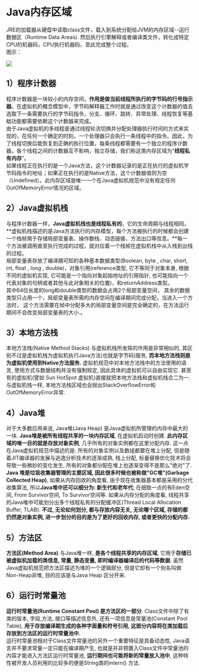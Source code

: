 # Java内存区域
JRE的加载器从硬盘中读取class文件，载入到系统分配给JVM的内存区域--运行数据区（Runtime Data Areas). 然后执行引擎解释或者编译类文件，转化成特定CPU的机器码，CPU执行机器码，至此完成整个过程。<br>
图示：

![](https://user-gold-cdn.xitu.io/2019/7/22/16c1a2f5b039dcbc?w=442&h=421&f=png&s=130512)
## 1）程序计数器<br>
程序计数器是一块较小的内存空间，**作用是做当前线程所执行的字节码的行号指示器**。在虚拟机的概念模型中，字节码解释器工作时就是通过改变这个计数器的值去选取下一条需要执行的字节码指令，分支、循环、跳转、异常处理、线程恢复等基础功能都需要依赖这个计数器来完成。<br>
由于Java虚拟机的多线程是通过线程轮流切换并分配处理器执行时间的方式来实现的，在任何一个确定的时刻，一个处理器只会执行一条线程中的指令。因此，为了线程切换后能恢复到正确的执行位置，每条线程都需要有一个独立的程序计数器。各个线程之间的计数器互不影响，独立存储，我们称这类内存区域为“**线程私有内存**”。<br>
如果线程正在执行的是一个Java方法，这个计数器记录的是正在执行的虚拟机字节码指令的地址；如果正在执行的是Native方法，这个计数器值则为空（Undefined）。此内存区域是唯一一个在Java虚拟机规范中没有规定任何OutOfMemoryError情况的区域。<br>
## 2）Java虚拟机栈<br>
与程序计数器一样，**Java虚拟机栈也是线程私有的**，它的生命周期与线程相同，**虚拟机栈描述的是Java方法执行的内存模型，每个方法被执行的时候都会创建一个栈帧用于存储局部变量表、操作数栈、动态链接、方法出口等信息。**每一个方法被调用直至执行完成的过程，就对应着一个栈帧在虚拟机栈中从入栈到出栈的过程。<br>
局部变量表存放了编译期可知的各种基本数据类型(Boolean, byte , char, short, int, float , long , double)，对象引用(reference类型, 它不等同于对象本身, 根据不同的虚拟机实现, 它可能是一个指向对象起始地址的引用指针, 也可能指向一个代表对象的句柄或者其他与此对象相关的位置)，和returnAddress类型。<br>
其中64位长度的long和double类型的数据会占用2个局部变量空间， 其余的数据类型只占用一个，局部变量表所需的内存空间在编译期间完成分配，当进入一个方法时， 这个方法需要在帧中分配多大的局部变量空间是完全确定的，在方法运行期间不会改变局部变量表的大小.。<br>
## 3）本地方法栈<br>
本地方法栈(Native Method Stacks) 与虚拟机栈所发挥的作用是非常相似的, 其区别不过是虚拟机栈为虚拟机执行Java方法(也就是字节码)服务, **而本地方法栈则是为虚拟机使用到Native方法服务.** 虚拟机规范中对本地方法栈中的方法使用的语言, 使用方式与数据结构并没有强制规定, 因此具体的虚拟机可以自由实现它. 甚至有的虚拟机(譬如 Sun HotSpot 虚拟机)直接就把本地方法栈和虚拟机栈合二为一. 与虚拟机栈一样, 本地方法栈区域也会抛出StackOverflowError和OutOfMemoryError异常.<br>
## 4）Java堆<br>
对于大多数应用来说, Java堆(Java Heap) 是Java虚拟机所管理的内存中最大的一块. **Java堆是被所有线程共享的一块内存区域**, 在虚拟机启动时创建. **此内存区域的唯一目的就是存放对象实例**, 几乎所有的对象实例都在这里分配内存. 这一点在Java虚拟机规范中描述的是: 所有的对象实例以及数组都要在堆上分配, 但是随着JIT编译器的发展与逃逸分析技术的逐渐成熟, 栈上分配, 标量替换优化技术将会导致一些微妙的变化发生, 所有的对象都分配在堆上也逐渐变得不是那么"绝对"了.<br>
**Java 堆是垃圾收集器管理的主要区域, 因此很多时候也被称做"GC堆"(Garbage Collected Heap)**, 如果从内存回收的角度看, 由于现在收集器基本都是采用的分代收集算法, 所以**Java堆中还可以细分为: 新生代和老年代**; 在细致一点的有Eden空间, From Survivor空间, To Survivor空间等. 如果从内存分配的角度看, 线程共享的Java堆中可能划分出多个线程私有的分配缓冲区(Thread Local Allocation Buffer, TLAB). **不过, 无论如何划分, 都与存放内容无关, 无论哪个区域, 存储的都仍然是对象实例, 进一步划分的目的是为了更好的回收内存, 或者更快的分配内存.** <br>
## 5）方法区<br>
**方法区(Method Area)** 与Java堆一样, **是各个线程共享的内存区域**, 它用于**存储已被虚拟机加载的类信息, 常量, 静态变量, 即时编译器编译后的代码等数据**. 虽然Java虚拟机规范把方法区描述为堆的一个逻辑部分, 但是它却有一个别名叫做Non-Heap非堆, 目的应该是与Java Heap 区分开来.
## 6）运行时常量池
**运行时常量池(Runtime Constant Pool) 是方法区的一部分**. Class文件中除了有类的版本, 字段,方法, 接口等描述信息外, 还有一项信息是常量池(Constant Pool Table), **用于存放编译期生成的各种字面量和符号引用, 这部分内容将在类加载后存放到方法区的运行时常量池中.** <br>
运行时常量池相对于Class文件常量池的另外一个重要特征是具备动态性, Java语言并不要求常量一定只能在编译期产生, 也就是并非预置入Class文件中常量池的内容才能进入方法区运行时常量池, **运行期间也可能将新的常量放入池中**, 这种特性被开发人员利用的比较多的便是String类的intern() 方法.
